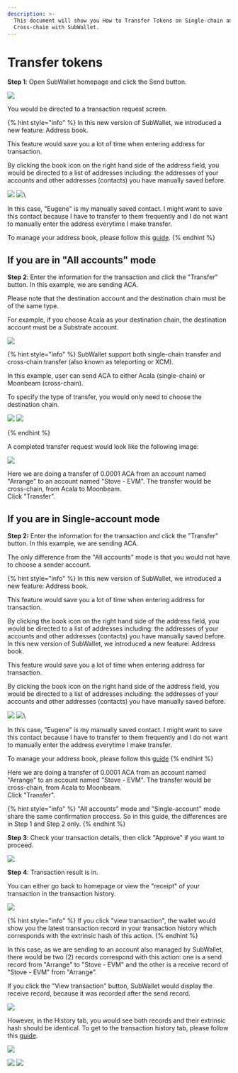 ```yaml
---
description: >-
  This document will show you How to Transfer Tokens on Single-chain and
  Cross-chain with SubWallet.
---
```


# Transfer tokens

**Step 1**:  Open SubWallet homepage and click the Send button.

![](<../../.gitbook/assets/image (48) (2).png>)

You would be directed to a transaction request screen.

{% hint style="info" %}
In this new version of SubWallet, we introduced a new feature: Address book.&#x20;

This feature would save you a lot of time when entering address for transaction.&#x20;

By clicking the book icon on the right hand side of the address field, you would be directed to a list of addresses including: the addresses of your accounts and other addresses (contacts) you have manually saved before.&#x20;

![](<../../.gitbook/assets/image (150).png>) ![](<../../.gitbook/assets/image (149).png>)\


In this case, "Eugene" is my manually saved contact. I might want to save this contact because I have to transfer to them frequently and I do not want to manually enter the address everytime I make transfer.&#x20;



To manage your address book, please follow this [guide](../manage-address-book.md).
{% endhint %}

## **If you are in "All accounts" mode**

**Step 2**: Enter the information for the transaction and click the "Transfer" button. In this example, we are sending ACA.&#x20;

Please note that the destination account and the destination chain must be of the same type.&#x20;

For example, if you choose Acala as your destination chain, the destination account must be a Substrate account.

![](<../../.gitbook/assets/image (45) (2).png>)

{% hint style="info" %}
SubWallet support both single-chain transfer and cross-chain transfer (also known as teleporting or XCM).&#x20;

In this example, user can send ACA to either Acala (single-chain) or Moonbeam (cross-chain).

To specify the type of transfer, you would only need to choose the destination chain.

![](<../../.gitbook/assets/image (148).png>) ![](<../../.gitbook/assets/image (5) (1) (3).png>)


{% endhint %}

A completed transfer request would look like the following image:

![](<../../.gitbook/assets/image (30) (3).png>)

Here we are doing a transfer of 0.0001 ACA from an account named "Arrange" to an account named "Stove - EVM". The transfer would be cross-chain, from Acala to Moonbeam.\
Click "Transfer".

## **If you are in Single-account mode**

**Step 2:** Enter the information for the transaction and click the "Transfer" button. In this example, we are sending ACA.

The only difference from the "All accounts" mode is that you would not have to choose a sender account.&#x20;

{% hint style="info" %}
In this new version of SubWallet, we introduced a new feature: Address book.&#x20;

This feature would save you a lot of time when entering address for transaction.&#x20;

By clicking the book icon on the right hand side of the address field, you would be directed to a list of addresses including: the addresses of your accounts and other addresses (contacts) you have manually saved before.\
In this new version of SubWallet, we introduced a new feature: Address book.&#x20;

This feature would save you a lot of time when entering address for transaction.&#x20;

By clicking the book icon on the right hand side of the address field, you would be directed to a list of addresses including: the addresses of your accounts and other addresses (contacts) you have manually saved before.&#x20;

![](<../../.gitbook/assets/image (46) (2).png>) ![](<../../.gitbook/assets/image (143) (1).png>)\


In this case, "Eugene" is my manually saved contact. I might want to save this contact because I have to transfer to them frequently and I do not want to manually enter the address everytime I make transfer.&#x20;

To manage your address book, please follow this [guide](../manage-address-book.md)
{% endhint %}

Here we are doing a transfer of 0.0001 ACA from an account named "Arrange" to an account named "Stove - EVM". The transfer would be cross-chain, from Acala to Moonbeam.\
Click "Transfer".

{% hint style="info" %}
"All accounts" mode and "Single-account" mode share the same confirmation proccess. So in this guide, the differences are in Step 1 and Step 2 only. &#x20;
{% endhint %}

**Step 3**: Check your transaction details, then click "Approve" if you want to proceed.&#x20;

![](<../../.gitbook/assets/image (24) (1).png>)

**Step 4**: Transaction result is in.

You can either go back to homepage or view the "receipt" of your transaction in the transaction history.&#x20;

![](<../../.gitbook/assets/image (8) (2).png>)

{% hint style="info" %}
If you click "view transaction", the wallet would show you the latest transaction record in your transaction history which corresponds with the extrinsic hash of this action.&#x20;
{% endhint %}

In this case, as we are sending to an account also managed by SubWallet, there would be two (2) records correspond with this action: one is a send record from "Arrange" to "Stove - EVM" and the other is a receive record of "Stove - EVM" from "Arrange".&#x20;

If you click the "View transaction" button, SubWallet would display the receive record, because it was recorded after the send record.&#x20;

![](<../../.gitbook/assets/image (152).png>)

However, in the History tab, you would see both records and their extrinsic hash should be identical. To get to the transaction history tab, please follow this [guide](../view-transaction-history.md).

![](<../../.gitbook/assets/image (44) (2).png>)

![](<../../.gitbook/assets/image (19) (1).png>) ![](<../../.gitbook/assets/image (6) (1) (2).png>)
